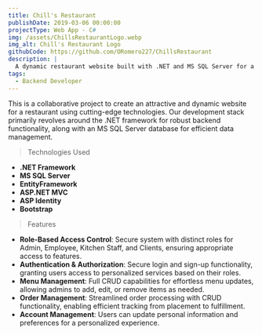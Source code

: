 ```yaml
---
title: Chill's Restaurant
publishDate: 2019-03-06 00:00:00
projectType: Web App - C#
img: /assets/ChillsRestaurantLogo.webp
img_alt: Chill's Restaurant Logo
githubCode: https://github.com/ORomero227/ChillsRestaurant
description: |
  A dynamic restaurant website built with .NET and MS SQL Server for a robust backend and efficient data management.
tags:
  - Backend Developer
---
```


This is a collaborative project to create an attractive and dynamic website for a restaurant using cutting-edge technologies. Our development stack primarily revolves around the .NET framework for robust backend functionality, along with an MS SQL Server database for efficient data management.

> Technologies Used

- **.NET Framework**
- **MS SQL Server**
- **EntityFramework**
- **ASP.NET MVC**
- **ASP Identity**
- **Bootstrap**

> Features

- **Role-Based Access Control**: Secure system with distinct roles for Admin, Employee, Kitchen Staff, and Clients, ensuring appropriate access to features.
- **Authentication & Authorization**: Secure login and sign-up functionality, granting users access to personalized services based on their roles.
- **Menu Management**: Full CRUD capabilities for effortless menu updates, allowing admins to add, edit, or remove items as needed.
- **Order Management**: Streamlined order processing with CRUD functionality, enabling efficient tracking from placement to fulfillment.
- **Account Management**: Users can update personal information and preferences for a personalized experience.
